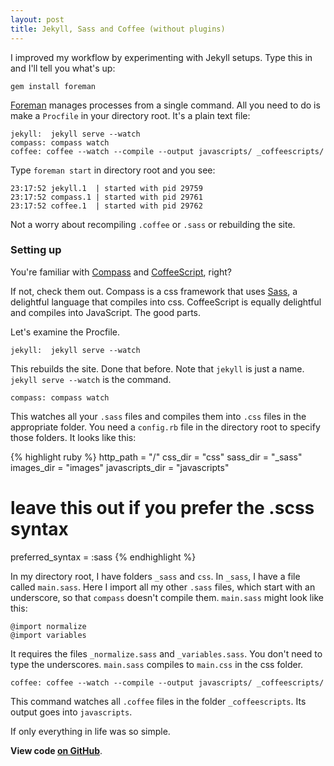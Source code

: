```yaml
---
layout: post
title: Jekyll, Sass and Coffee (without plugins) 
---
```


I improved my workflow by experimenting with Jekyll setups. Type this in and I'll tell you what's up:

    gem install foreman

[Foreman](http://theforeman.org/) manages processes from a single command. All you need to do is make a `Procfile` in your directory root. It's a plain text file:
    
    jekyll:  jekyll serve --watch
    compass: compass watch
    coffee: coffee --watch --compile --output javascripts/ _coffeescripts/

Type `foreman start` in directory root and you see:

    23:17:52 jekyll.1  | started with pid 29759
    23:17:52 compass.1 | started with pid 29761
    23:17:52 coffee.1  | started with pid 29762

Not a worry about recompiling `.coffee` or `.sass` or rebuilding the site.

### Setting up
You're familiar with [Compass](http://compass-style.org/) and [CoffeeScript](http://coffeescript.org/), right?

If not, check them out. Compass is a css framework that uses [Sass](http://sass-lang.com/), a delightful language that compiles into css. CoffeeScript is equally delightful and compiles into JavaScript. The good parts.

Let's examine the Procfile. 

    jekyll:  jekyll serve --watch

This rebuilds the site. Done that before. Note that `jekyll` is just a name. `jekyll serve --watch` is the command.

    compass: compass watch

This watches all your `.sass` files and compiles them into `.css` files in the appropriate folder. You need a `config.rb` file in the directory root to specify those folders. It looks like this:

{% highlight ruby %}
http_path = "/"
css_dir = "css"
sass_dir = "_sass"
images_dir = "images"
javascripts_dir = "javascripts"

# leave this out if you prefer the .scss syntax
preferred_syntax = :sass
{% endhighlight %}

In my directory root, I have folders `_sass` and `css`. In `_sass`, I have a file called `main.sass`. Here I import all my other `.sass` files, which start with an underscore, so that `compass` doesn't compile them. `main.sass` might look like this:

    @import normalize
    @import variables

It requires the files `_normalize.sass` and `_variables.sass`. You don't need to type the underscores. `main.sass` compiles to `main.css` in the css folder.

    coffee: coffee --watch --compile --output javascripts/ _coffeescripts/

This command watches all `.coffee` files in the folder `_coffeescripts`. Its output goes into `javascripts`.

If only everything in life was so simple.

**View code [on GitHub](https://github.com/Kappie/jekyll_scaffold)**.